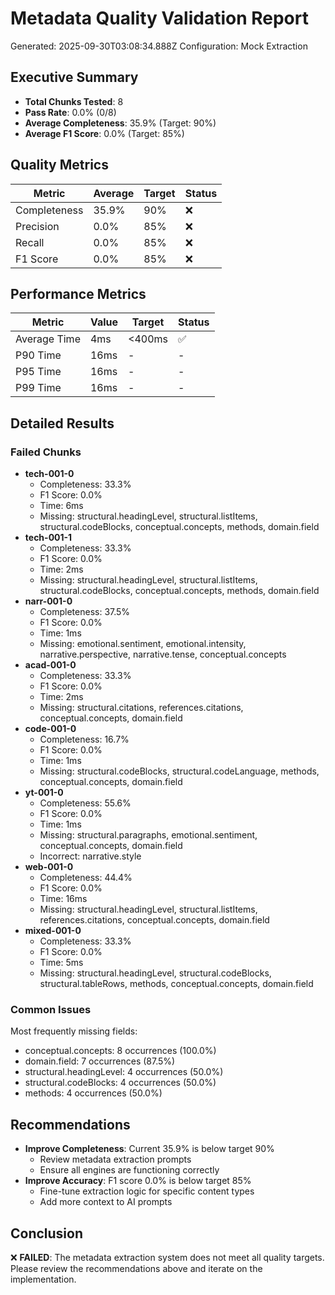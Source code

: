 # Metadata Quality Validation Report

Generated: 2025-09-30T03:08:34.888Z
Configuration: Mock Extraction

## Executive Summary

- **Total Chunks Tested**: 8
- **Pass Rate**: 0.0% (0/8)
- **Average Completeness**: 35.9% (Target: 90%)
- **Average F1 Score**: 0.0% (Target: 85%)

## Quality Metrics

| Metric | Average | Target | Status |
|--------|---------|--------|--------|
| Completeness | 35.9% | 90% | ❌ |
| Precision | 0.0% | 85% | ❌ |
| Recall | 0.0% | 85% | ❌ |
| F1 Score | 0.0% | 85% | ❌ |

## Performance Metrics

| Metric | Value | Target | Status |
|--------|-------|--------|--------|
| Average Time | 4ms | <400ms | ✅ |
| P90 Time | 16ms | - | - |
| P95 Time | 16ms | - | - |
| P99 Time | 16ms | - | - |

## Detailed Results

### Failed Chunks

- **tech-001-0**
  - Completeness: 33.3%
  - F1 Score: 0.0%
  - Time: 6ms
  - Missing: structural.headingLevel, structural.listItems, structural.codeBlocks, conceptual.concepts, methods, domain.field
- **tech-001-1**
  - Completeness: 33.3%
  - F1 Score: 0.0%
  - Time: 2ms
  - Missing: structural.headingLevel, structural.listItems, structural.codeBlocks, conceptual.concepts, methods, domain.field
- **narr-001-0**
  - Completeness: 37.5%
  - F1 Score: 0.0%
  - Time: 1ms
  - Missing: emotional.sentiment, emotional.intensity, narrative.perspective, narrative.tense, conceptual.concepts
- **acad-001-0**
  - Completeness: 33.3%
  - F1 Score: 0.0%
  - Time: 2ms
  - Missing: structural.citations, references.citations, conceptual.concepts, domain.field
- **code-001-0**
  - Completeness: 16.7%
  - F1 Score: 0.0%
  - Time: 1ms
  - Missing: structural.codeBlocks, structural.codeLanguage, methods, conceptual.concepts, domain.field
- **yt-001-0**
  - Completeness: 55.6%
  - F1 Score: 0.0%
  - Time: 1ms
  - Missing: structural.paragraphs, emotional.sentiment, conceptual.concepts, domain.field
  - Incorrect: narrative.style
- **web-001-0**
  - Completeness: 44.4%
  - F1 Score: 0.0%
  - Time: 16ms
  - Missing: structural.headingLevel, structural.listItems, references.citations, conceptual.concepts, domain.field
- **mixed-001-0**
  - Completeness: 33.3%
  - F1 Score: 0.0%
  - Time: 5ms
  - Missing: structural.headingLevel, structural.codeBlocks, structural.tableRows, methods, conceptual.concepts, domain.field

### Common Issues

Most frequently missing fields:
- conceptual.concepts: 8 occurrences (100.0%)
- domain.field: 7 occurrences (87.5%)
- structural.headingLevel: 4 occurrences (50.0%)
- structural.codeBlocks: 4 occurrences (50.0%)
- methods: 4 occurrences (50.0%)

## Recommendations

- **Improve Completeness**: Current 35.9% is below target 90%
  - Review metadata extraction prompts
  - Ensure all engines are functioning correctly
- **Improve Accuracy**: F1 score 0.0% is below target 85%
  - Fine-tune extraction logic for specific content types
  - Add more context to AI prompts

## Conclusion

❌ **FAILED**: The metadata extraction system does not meet all quality targets.
Please review the recommendations above and iterate on the implementation.
